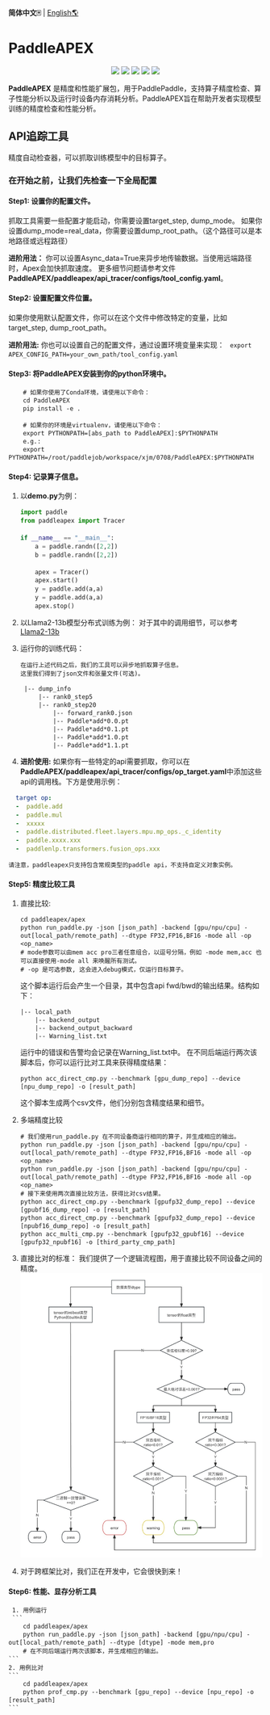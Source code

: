 **简体中文🀄** | [English🌎](./README.md)
# PaddleAPEX
<p align="center">
    <a href="./LICENSE"><img src="https://img.shields.io/badge/license-Apache%202-dfd.svg"></a>
    <a href=""><img src="https://img.shields.io/badge/python-3.7+-aff.svg"></a>
    <a href=""><img src="https://img.shields.io/badge/os-linux%2C%20win%2C%20mac-pink.svg"></a>
    <a href="https://github.com/PaddlePaddle/PaddleAPEX/graphs/contributors"><img src="https://img.shields.io/github/contributors/PaddlePaddle/PaddleAPEX?color=9ea"></a>
    <a href="https://github.com/PaddlePaddle/PaddleAPEX/commits"><img src="https://img.shields.io/github/commit-activity/m/PaddlePaddle/PaddleAPEX?color=3af"></a>
</p>

**PaddleAPEX** 是精度和性能扩展包，用于PaddlePaddle，支持算子精度检查、算子性能分析以及运行时设备内存消耗分析。PaddleAPEX旨在帮助开发者实现模型训练的精度检查和性能分析。

## API追踪工具
精度自动检查器，可以抓取训练模型中的目标算子。
### 在开始之前，让我们先检查一下全局配置

#### Step1: 设置你的配置文件。
抓取工具需要一些配置才能启动，你需要设置target_step, dump_mode。
如果你设置dump_mode=real_data，你需要设置dump_root_path。（这个路径可以是本地路径或远程路径）

**进阶用法：**
    你可以设置Async_data=True来异步地传输数据。当使用远端路径时，Apex会加快抓取速度。
更多细节问题请参考文件**PaddleAPEX/paddleapex/api_tracer/configs/tool_config.yaml**。

#### Step2: 设置配置文件位置。

如果你使用默认配置文件，你可以在这个文件中修改特定的变量，比如target_step, dump_root_path。

**进阶用法:**
    你也可以设置自己的配置文件，通过设置环境变量来实现： ```  export APEX_CONFIG_PATH=your_own_path/tool_config.yaml ```

#### Step3: 将PaddleAPEX安装到你的python环境中。

``` Shell
    # 如果你使用了Conda环境，请使用以下命令：
    cd PaddleAPEX
    pip install -e .

    # 如果你的环境是virtualenv，请使用以下命令：
    export PYTHONPATH=[abs_path to PaddleAPEX]:$PYTHONPATH
    e.g.:
    export PYTHONPATH=/root/paddlejob/workspace/xjm/0708/PaddleAPEX:$PYTHONPATH

```

#### Step4: 记录算子信息。
1. 以**demo.py**为例：
    ``` Python
    import paddle
    from paddleapex import Tracer

    if __name__ == "__main__":
        a = paddle.randn([2,2])
        b = paddle.randn([2,2])

        apex = Tracer()
        apex.start()
        y = paddle.add(a,a)
        y = paddle.add(a,a)
        apex.stop()
2. 以Llama2-13b模型分布式训练为例：
    对于其中的调用细节，可以参考[Llama2-13b](https://github.com/PaddlePaddle/PaddleNLP/pull/8503)

3. 运行你的训练代码：
    ```
    在运行上述代码之后，我们的工具可以异步地抓取算子信息。
    这里我们得到了json文件和张量文件(可选)。
    ```
        |-- dump_info
            |-- rank0_step5
            |-- rank0_step20
                |-- forward_rank0.json
                |-- Paddle*add*0.0.pt
                |-- Paddle*add*0.1.pt
                |-- Paddle*add*1.0.pt
                |-- Paddle*add*1.1.pt

4. **进阶使用:** 如果你有一些特定的api需要抓取，你可以在**PaddleAPEX/paddleapex/api_tracer/configs/op_target.yaml**中添加这些api的调用栈。下方是使用示例：

```yaml
  target op:
  -  paddle.add
  -  paddle.mul
  -  xxxxx
  -  paddle.distributed.fleet.layers.mpu.mp_ops._c_identity
  -  paddle.xxxx.xxx
  -  paddlenlp.transformers.fusion_ops.xxx
```
    请注意，paddleapex只支持包含常规类型的paddle api，不支持自定义对象实例。


#### Step5: 精度比较工具
1.  直接比较:
    ```Shell
    cd paddleapex/apex
    python run_paddle.py -json [json_path] -backend [gpu/npu/cpu] -out[local_path/remote_path] --dtype FP32,FP16,BF16 -mode all -op <op_name>
    # mode参数可以由mem acc pro三者任意组合，以逗号分隔，例如 -mode mem,acc 也可以直接使用-mode all 来唤醒所有测试。
    # -op 是可选参数, 这会进入debug模式，仅运行目标算子。
    ```
    这个脚本运行后会产生一个目录，其中包含api fwd/bwd的输出结果。结构如下：

        |-- local_path
            |-- backend_output
            |-- backend_output_backward
            |-- Warning_list.txt
    运行中的错误和告警均会记录在Warning_list.txt中。
    在不同后端运行两次该脚本后，你可以运行比对工具来获得精度结果：

    ```Shell
    python acc_direct_cmp.py --benchmark [gpu_dump_repo] --device [npu_dump_repo] -o [result_path]
    ```
    这个脚本生成两个csv文件，他们分别包含精度结果和细节。

2. 多端精度比较
    ```Shell
    # 我们使用run_paddle.py 在不同设备商运行相同的算子，并生成相应的输出。
    python run_paddle.py -json [json_path] -backend [gpu/npu/cpu] -out[local_path/remote_path] --dtype FP32,FP16,BF16 -mode all -op <op_name>
    python run_paddle.py -json [json_path] -backend [gpu/npu/cpu] -out[local_path/remote_path] --dtype FP32,FP16,BF16 -mode all -op <op_name>
    # 接下来使用两次直接比较方法，获得比对csv结果。
    python acc_direct_cmp.py --benchmark [gpufp32_dump_repo] --device [gpubf16_dump_repo] -o [result_path]
    python acc_direct_cmp.py --benchmark [gpufp32_dump_repo] --device [npubf16_dump_repo] -o [result_path]
    python acc_multi_cmp.py --benchmark [gpufp32_gpubf16] --device [gpufp32_npubf16] -o [third_party_cmp_path]

3. 直接比对的标准：
    我们提供了一个逻辑流程图，用于直接比较不同设备之间的精度。
    ![Acc Tool Architecture](./doc/Compare_Logic_img.jpg)
    <!-- <center>
        <img src="./Acc/doc/Compare_Logic_img.jpg" alt="example">
    </center> -->

4.
    对于跨框架比对，我们正在开发中，它会很快到来！
#### Step6: 性能、显存分析工具
     1. 用例运行
     ```
        cd paddleapex/apex
        python run_paddle.py -json [json_path] -backend [gpu/npu/cpu] -out[local_path/remote_path] --dtype [dtype] -mode mem,pro
        # 在不同后端运行两次该脚本，并生成相应的输出。
    ```
    2. 用例比对
    ```
        cd paddleapex/apex
        python prof_cmp.py --benchmark [gpu_repo] --device [npu_repo] -o [result_path]
    ```
